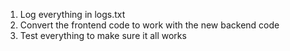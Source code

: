 1. Log everything in logs.txt
2. Convert the frontend code to work with the new backend code
3. Test everything to make sure it all works